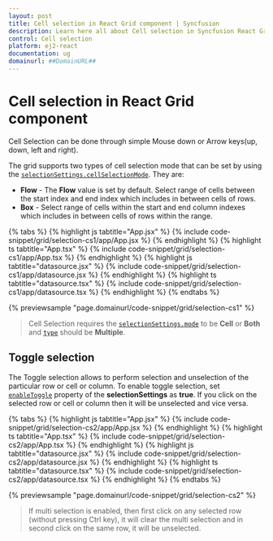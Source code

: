 ```yaml
---
layout: post
title: Cell selection in React Grid component | Syncfusion
description: Learn here all about Cell selection in Syncfusion React Grid component of Syncfusion Essential JS 2 and more.
control: Cell selection 
platform: ej2-react
documentation: ug
domainurl: ##DomainURL##
---
```


# Cell selection in React Grid component

Cell Selection can be done through simple Mouse down or Arrow keys(up, down, left and right).

The grid supports two types of cell selection mode that can be set by using
the [`selectionSettings.cellSelectionMode`](https://ej2.syncfusion.com/angular/documentation/api/grid/selectionSettings/#cellselectionmode). They are:

* **Flow** - The **Flow** value is set by default.
Select range of cells between the start index and end index which includes in between cells of rows.
* **Box** - Select range of cells within the start and end column indexes which includes
in between cells of rows within the range.

{% tabs %}
{% highlight js tabtitle="App.jsx" %}
{% include code-snippet/grid/selection-cs1/app/App.jsx %}
{% endhighlight %}
{% highlight ts tabtitle="App.tsx" %}
{% include code-snippet/grid/selection-cs1/app/App.tsx %}
{% endhighlight %}
{% highlight js tabtitle="datasource.jsx" %}
{% include code-snippet/grid/selection-cs1/app/datasource.jsx %}
{% endhighlight %}
{% highlight ts tabtitle="datasource.tsx" %}
{% include code-snippet/grid/selection-cs1/app/datasource.tsx %}
{% endhighlight %}
{% endtabs %}

 {% previewsample "page.domainurl/code-snippet/grid/selection-cs1" %}

> Cell Selection requires the [`selectionSettings.mode`](https://ej2.syncfusion.com/angular/documentation/api/grid/selectionSettings/#mode) to be **Cell** or  **Both** and
[`type`](https://ej2.syncfusion.com/angular/documentation/api/grid/selectionSettings/#type) should be **Multiple**.

## Toggle selection

The Toggle selection allows to perform selection and unselection of the particular row or cell or column. To enable toggle selection, set [`enableToggle`](https://ej2.syncfusion.com/angular/documentation/api/grid/selectionSettings/#enabletoggle) property of the **selectionSettings** as **true**. If you click on the selected row or cell or column then it will be unselected and vice versa.

{% tabs %}
{% highlight js tabtitle="App.jsx" %}
{% include code-snippet/grid/selection-cs2/app/App.jsx %}
{% endhighlight %}
{% highlight ts tabtitle="App.tsx" %}
{% include code-snippet/grid/selection-cs2/app/App.tsx %}
{% endhighlight %}
{% highlight js tabtitle="datasource.jsx" %}
{% include code-snippet/grid/selection-cs2/app/datasource.jsx %}
{% endhighlight %}
{% highlight ts tabtitle="datasource.tsx" %}
{% include code-snippet/grid/selection-cs2/app/datasource.tsx %}
{% endhighlight %}
{% endtabs %}

 {% previewsample "page.domainurl/code-snippet/grid/selection-cs2" %}

> If multi selection is enabled, then first click on any selected row (without pressing Ctrl key), it will clear the multi selection and in second click on the same row, it will be unselected.